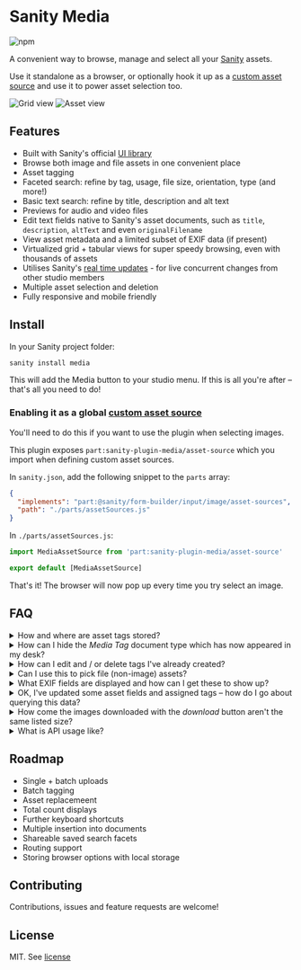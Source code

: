 # Sanity Media

![npm](https://img.shields.io/npm/dw/sanity-plugin-media)

A convenient way to browse, manage and select all your [Sanity](https://www.sanity.io/) assets.

Use it standalone as a browser, or optionally hook it up as a [custom asset source](https://www.sanity.io/docs/custom-asset-sources) and use it to power asset selection too.

![Grid view](https://user-images.githubusercontent.com/209129/105532350-9d847500-5ce2-11eb-8ba8-19655c416829.png)
![Asset view](https://user-images.githubusercontent.com/209129/105532355-9fe6cf00-5ce2-11eb-9982-b2bfd22f3409.png)

## Features

- Built with Sanity's official [UI library](https://www.sanity.io/ui)
- Browse both image and file assets in one convenient place
- Asset tagging
- Faceted search: refine by tag, usage, file size, orientation, type (and more!)
- Basic text search: refine by title, description and alt text
- Previews for audio and video files
- Edit text fields native to Sanity's asset documents, such as `title`, `description`, `altText` and even `originalFilename`
- View asset metadata and a limited subset of EXIF data (if present)
- Virtualized grid + tabular views for super speedy browsing, even with thousands of assets
- Utilises Sanity's [real time updates](https://www.sanity.io/docs/realtime-updates) - for live concurrent changes from other studio members
- Multiple asset selection and deletion
- Fully responsive and mobile friendly

## Install

In your Sanity project folder:

```sh
sanity install media
```

This will add the Media button to your studio menu. If this is all you're after – that's all you need to do!

### Enabling it as a global [custom asset source](https://www.sanity.io/docs/custom-asset-sources)

You'll need to do this if you want to use the plugin when selecting images.

This plugin exposes `part:sanity-plugin-media/asset-source` which you import when defining custom asset sources.

In `sanity.json`, add the following snippet to the `parts` array:

```json
{
  "implements": "part:@sanity/form-builder/input/image/asset-sources",
  "path": "./parts/assetSources.js"
}
```

In `./parts/assetSources.js`:

```js
import MediaAssetSource from 'part:sanity-plugin-media/asset-source'

export default [MediaAssetSource]
```

That's it! The browser will now pop up every time you try select an image.

## FAQ

<details>
<summary>How and where are asset tags stored?</summary>
<br />

- This plugin defines the document type `media.tag`.
- All tags are stored as _weak_ references and being a third-party plugin, are stored in the namespaced object `opt.media`
- This behaviour differs from asset fields such as `title`, `description` and `altText` which are stored directly on the asset as they're part of Sanity's defined asset schema

</details>

<details>
<summary>How can I hide the <em>Media Tag</em> document type which has now appeared in my desk?</summary>
<br />

- **If you're not using a custom desk**, Sanity attaches custom schema defined by third party plugins to your desk. This is currently the default behaviour.
- However, you can override this behaviour by defining your own custom desk with Sanity's [structure builder](https://www.sanity.io/docs/structure-builder-typical-use-cases) and simply omit the `media.tag` document type in your definition.

</details>

<details>
<summary>How can I edit and / or delete tags I've already created?</summary>
<br />

- _Currently_, the only way to do this is through Sanity's desk or via the API
- **If you're not using a custom desk**, then this will be automatically added for you once you've installed the plugin. You'll be then be able to edit tags like you do any other documents.
- **If you are using a custom desk**, then you'll need to expose the `media.tag` document type as you see fit, provided you want to expose them at all.

</details>

<details>
<summary>Can I use this to pick file (non-image) assets?</summary>
<br />

- Not just yet unfortunately! This will be possible if and when Sanity enables custom asset sources on `file` fields.

</details>

<details>
<summary>What EXIF fields are displayed and how can I get these to show up?</summary>
<br />

- ISO, aperture, focal length, exposure time and original date are displayed
- By default, Sanity won't automatically extract EXIF data unless you explicitly tell it to. Manully tell Sanity to process EXIF metadata by [updating your image field options accordingly](https://www.sanity.io/docs/image-type#metadata-5fe564e516d8)

</details>

<details>
<summary>OK, I've updated some asset fields and assigned tags – how do I go about querying this data?</summary>
<br />

The following GROQ query would return an image with additional asset text fields as well as an array of tag names.

Note that tags are namespaced within `opt.media` and tag names are accessed via the `current` property, as they're defined as slugs on the `tag.media` document schema (to ensure string uniqueness).

```
*[_id == 'my-document-id'] {
  image {
    asset->{
      _ref,
      _type,
      altText,
      description,
      "tags": opt.media.tags[]->name.current,
      title
    }
  }
}
```

</details>

<details>
<summary>How come the images downloaded with the <em>download</em> button aren't the same listed size?</summary>
<br />

- Any images downloaded here are those already _processed_ by Sanity without any [image transformations](https://www.sanity.io/docs/image-urls) applied. Please note these are not the _original_ uploaded images, and will be stripped of any EXIF data.
- _Currently_, it's not possible in Sanity to grab these original image assets within the studio - but this may change in future!

</details>

<details>
<summary>What is API usage like?</summary>
<br />

- Batch deleting assets invokes multiple API requests - this is because [Sanity's transactions are atomic](https://www.sanity.io/docs/transactions). In other words, deleting 10 selected assets will use 10 API requests.
- You _probably_ don't want to be batch deleting hundreds of thousands of images through this plugin - such a task would be better suited to a custom script!

</details>

## Roadmap

- Single + batch uploads
- Batch tagging
- Asset replacemeent
- Total count displays
- Further keyboard shortcuts
- Multiple insertion into documents
- Shareable saved search facets
- Routing support
- Storing browser options with local storage

## Contributing

Contributions, issues and feature requests are welcome!

## License

MIT. See [license](LICENSE)
